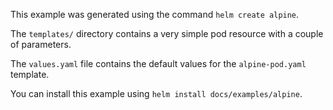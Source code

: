 This example was generated using the command `helm create alpine`.

The `templates/` directory contains a very simple pod resource with a
couple of parameters.

The `values.yaml` file contains the default values for the
`alpine-pod.yaml` template.

You can install this example using `helm install docs/examples/alpine`.
